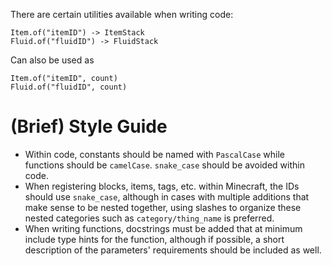 There are certain utilities available when writing code:
```
Item.of("itemID") -> ItemStack
Fluid.of("fluidID") -> FluidStack
```
Can also be used as
```
Item.of("itemID", count)
Fluid.of("fluidID", count)
```

# (Brief) Style Guide
- Within code, constants should be named with `PascalCase` while functions should be `camelCase`. `snake_case` should be avoided within code.
- When registering blocks, items, tags, etc. within Minecraft, the IDs should use `snake_case`, although in cases with multiple additions that make sense to be nested together, using slashes to organize these nested categories such as `category/thing_name` is preferred.
- When writing functions, docstrings must be added that at minimum include type hints for the function, although if possible, a short description of the parameters' requirements should be included as well.